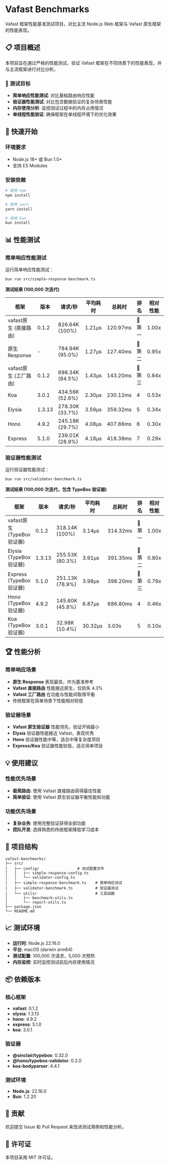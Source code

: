 # Vafast Benchmarks

Vafast 框架性能基准测试项目，对比主流 Node.js Web 框架与 Vafast 原生框架的性能表现。

## 📋 项目概述

本项目旨在通过严格的性能测试，验证 Vafast 框架在不同场景下的性能表现，并与主流框架进行对比分析。

### 🎯 测试目标

- **简单响应性能测试**: 对比基础路由响应性能
- **验证器性能测试**: 对比包含数据验证的复杂场景性能
- **内存使用分析**: 监控测试过程中的内存占用情况
- **单线程性能验证**: 确保框架在单线程环境下的优化效果

## 🚀 快速开始

### 环境要求

- Node.js 18+ 或 Bun 1.0+
- 支持 ES Modules

### 安装依赖

```bash
# 使用 npm
npm install

# 使用 yarn
yarn install

# 使用 bun
bun install
```

## 📊 性能测试

### 简单响应性能测试

运行简单响应性能测试：

```bash
bun run src/simple-response-benchmark.ts
```

**测试结果 (100,000 次迭代)**

| 框架 | 版本 | 请求/秒 | 平均耗时 | 总耗时 | 排名 | 相对性能 |
|------|------|----------|----------|--------|------|----------|
| vafast原生 (直接路由) | 0.1.2 | 826.64K (100%) | 1.21μs | 120.97ms | 🥇 第一 | 1.00x |
| 原生 Response | - | 784.94K (95.0%) | 1.27μs | 127.40ms | 🥈 第二 | 0.95x |
| vafast原生 (工厂路由) | 0.1.2 | 698.34K (84.5%) | 1.43μs | 143.20ms | 🥉 第三 | 0.84x |
| Koa | 3.0.1 | 434.56K (52.6%) | 2.30μs | 230.12ms | 4 | 0.53x |
| Elysia | 1.3.13 | 278.30K (33.7%) | 3.59μs | 359.32ms | 5 | 0.34x |
| Hono | 4.9.2 | 245.18K (29.7%) | 4.08μs | 407.86ms | 6 | 0.30x |
| Express | 5.1.0 | 239.01K (28.9%) | 4.18μs | 418.38ms | 7 | 0.29x |

### 验证器性能测试

运行验证器性能测试：

```bash
bun run src/validator-benchmark.ts
```

**测试结果 (100,000 次迭代，包含 TypeBox 验证器)**

| 框架 | 版本 | 请求/秒 | 平均耗时 | 总耗时 | 排名 | 相对性能 |
|------|------|----------|----------|--------|------|----------|
| vafast原生 (TypeBox验证器) | 0.1.2 | 318.14K (100%) | 3.14μs | 314.32ms | 🥇 第一 | 1.00x |
| Elysia (TypeBox验证器) | 1.3.13 | 255.53K (80.3%) | 3.91μs | 391.35ms | 🥈 第二 | 0.80x |
| Express (TypeBox验证器) | 5.1.0 | 251.13K (78.9%) | 3.98μs | 398.20ms | 🥉 第三 | 0.79x |
| Hono (TypeBox验证器) | 4.9.2 | 145.60K (45.8%) | 6.87μs | 686.80ms | 4 | 0.46x |
| Koa (TypeBox验证器) | 3.0.1 | 32.98K (10.4%) | 30.32μs | 3.03s | 5 | 0.10x |

## 🏆 性能分析

### 简单响应场景

- **原生 Response** 表现最佳，作为基准参考
- **Vafast 直接路由** 性能接近原生，仅损失 4.3%
- **Vafast 工厂路由** 在功能与性能间取得平衡
- 传统框架在简单场景下性能相对较低

### 验证器场景

- **Vafast 原生验证器** 性能领先，验证开销最小
- **Elysia** 验证器性能接近 Vafast，表现优秀
- **Hono** 验证器性能中等，适合中等复杂度项目
- **Express/Koa** 验证器性能较低，适合简单项目

## 💡 使用建议

### 性能优先场景

- **极简路由**: 使用 Vafast 直接路由获得最佳性能
- **简单验证**: 使用 Vafast 原生验证器平衡性能和功能

### 功能优先场景

- **复杂业务**: 使用完整验证获得全部功能
- **团队开发**: 选择熟悉的传统框架降低学习成本

## 🔧 项目结构

```
vafast-benchmarks/
├── src/
│   ├── config/                 # 测试配置文件
│   │   ├── simple-response-config.ts
│   │   └── validator-config.ts
│   ├── simple-response-benchmark.ts    # 简单响应测试
│   ├── validator-benchmark.ts          # 验证器测试
│   └── utils/                          # 工具函数
│       ├── benchmark-utils.ts
│       └── report-utils.ts
├── package.json
└── README.md
```

## 📈 测试环境

- **运行时**: Node.js 22.16.0
- **平台**: macOS (darwin arm64)
- **测试配置**: 100,000 次请求，5,000 次预热
- **内存监控**: 实时监控测试前后内存使用情况

## 📦 依赖版本

### 核心框架
- **vafast**: 0.1.2
- **elysia**: 1.3.13
- **hono**: 4.9.2
- **express**: 5.1.0
- **koa**: 3.0.1

### 验证器
- **@sinclair/typebox**: 0.32.0
- **@hono/typebox-validator**: 0.2.0
- **koa-bodyparser**: 4.4.1



### 测试环境
- **Node.js**: 22.16.0
- **Bun**: 1.2.20

## 🤝 贡献

欢迎提交 Issue 和 Pull Request 来改进测试用例和性能分析。

## 📄 许可证

本项目采用 MIT 许可证。